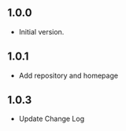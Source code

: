 ## 1.0.0

- Initial version.

## 1.0.1

- Add repository and homepage

## 1.0.3

- Update Change Log